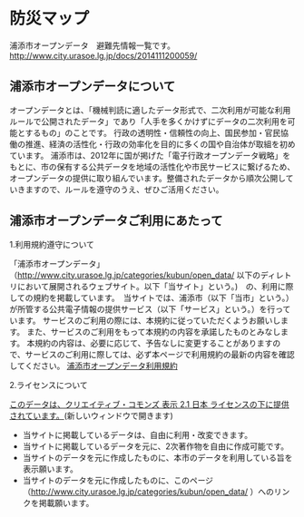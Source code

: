 # 防災マップ

浦添市オープンデータ　避難先情報一覧です。http://www.city.urasoe.lg.jp/docs/2014111200059/

## 浦添市オープンデータについて

オープンデータとは、「機械判読に適したデータ形式で、二次利用が可能な利用ルールで公開されたデータ」であり「人手を多くかけずにデータの二次利用を可能とするもの」のことです。
行政の透明性・信頼性の向上、国民参加・官民協働の推進、経済の活性化・行政の効率化を目的に多くの国や自治体が取組を初めています。
浦添市は、2012年に国が掲げた「電子行政オープンデータ戦略」をもとに、市の保有する公共データを地域の活性化や市民サービスに繋げるため、オープンデータの提供に取り組んでいます。整備されたデータから順次公開していきますので、ルールを遵守のうえ、ぜひご活用ください。

## 浦添市オープンデータご利用にあたって

1.利用規約遵守について

「浦添市オープンデータ」（http://www.city.urasoe.lg.jp/categories/kubun/open_data/ 以下のディレトリにおいて展開されるウェブサイト。以下「当サイト」という。)　の、利用に際しての規約を掲載しています。　当サイトでは、浦添市（以下「当市」という。）が所管する公共電子情報の提供サービス（以下「サービス」という。）を行っています。
サービスのご利用の際には、本規約に従っていただくようお願いします。
また、サービスのご利用をもって本規約の内容を承諾したものとみなします。
本規約の内容は、必要に応じて、予告なしに変更することがありますので、サービスのご利用に際しては、必ず本ページで利用規約の最新の内容を確認してください。
[浦添市オープンデータ利用規約](http://www.city.urasoe.lg.jp/docs/2014111100069/file_contents/opendatariyoukiyaku.pdf)

2.ライセンスについて

[このデータは、クリエイティブ・コモンズ 表示 2.1 日本 ライセンスの下に提供されています。](http://creativecommons.org/licenses/by/2.1/jp/)(新しいウィンドウで開きます)

* 当サイトに掲載しているデータは、自由に利用・改変できます。
* 当サイトに掲載しているデータを元に、2次著作物を自由に作成可能です。
* 当サイトのデータを元に作成したものに、本市のデータを利用している旨を表示願います。
* 当サイトのデータを元に作成したものに、このページ（http://www.city.urasoe.lg.jp/categories/kubun/open_data/ ）へのリンクを掲載願います。